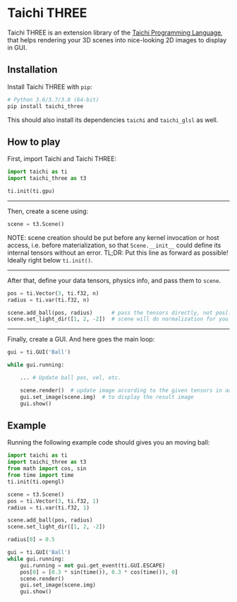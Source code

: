 Taichi THREE
============

Taichi THREE is an extension library of the [Taichi Programming Language](https://github.com/taichi-dev/taichi), that helps rendering your 3D scenes into nice-looking 2D images to display in GUI.


Installation
------------

Install Taichi THREE with `pip`:

```bash
# Python 3.6/3.7/3.8 (64-bit)
pip install taichi_three
```

This should also install its dependencies `taichi` and `taichi_glsl` as well.


How to play
-----------

First, import Taichi and Taichi THREE:
```py
import taichi as ti
import taichi_three as t3

ti.init(ti.gpu)
```

---

Then, create a scene using:
```py
scene = t3.Scene()
```

NOTE: scene creation should be put before any kernel invocation or host access,
i.e. before materialization, so that `Scene.__init__` could define its internal
tensors without an error.
TL;DR: Put this line as forward as possible! Ideally right below `ti.init()`.

---

After that, define your data tensors, physics info, and pass them to `scene`.

```py
pos = ti.Vector(3, ti.f32, n)
radius = ti.var(ti.f32, n)

scene.add_ball(pos, radius)      # pass the tensors directly, not pos[...]!
scene.set_light_dir([1, 2, -2])  # scene will do normalization for you :)
```

---

Finally, create a GUI. And here goes the main loop:

```py
gui = ti.GUI('Ball')

while gui.running:

    ... # Update ball pos, vel, etc.

    scene.render()  # update image according to the given tensors in add_ball
    gui.set_image(scene.img)  # to display the result image
    gui.show()
```

Example
-------

Running the following example code should gives you an moving ball:
```py
import taichi as ti
import taichi_three as t3
from math import cos, sin
from time import time
ti.init(ti.opengl)

scene = t3.Scene()
pos = ti.Vector(3, ti.f32, 1)
radius = ti.var(ti.f32, 1)

scene.add_ball(pos, radius)
scene.set_light_dir([1, 2, -2])

radius[0] = 0.5

gui = ti.GUI('Ball')
while gui.running:
    gui.running = not gui.get_event(ti.GUI.ESCAPE)
    pos[0] = [0.3 * sin(time()), 0.3 * cos(time()), 0]
    scene.render()
    gui.set_image(scene.img)
    gui.show()
```
